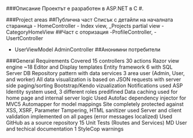 ###Описание
Проектът е разработен в ASP.NET в C #.

###Project areas
##Публична 	част
Списък с детайли на началната стараница - HomeController - Index view,
 _Projects partial view - CategoryHomeView 
##Част с оторизация
 -ProfileController,
 -UsertController
 - UserViewModel
AdminController
##Анонимни потребители

###General Requirements Covered
15 controllers
30 actions
Razor view engine 
~18 Editor and Display templates
Entity framework 6 with SQL Server DB
Repository pattern with data services
3 area user (Admin, User, and worker)
All data visualization is based on JSON requests with server side paging/sorting
Bootstrap/Kendo vizualization
Notifications used
ASP Identity system used, 3 different roles predifined
Data caching used for home page and internal server logic
Used Autofac dependency injector for MVC5
Automapper for model mappings
Site completely protected against XSS, XSRF, Parameter Tampering, HTML sanitizer used
Server and client validation implemented on all pages (error messages localized)
Used GitHub as a source repository
15 Unit Tests (Routes and Services)
MD User and techical documentation
1 StyleCop warnings
